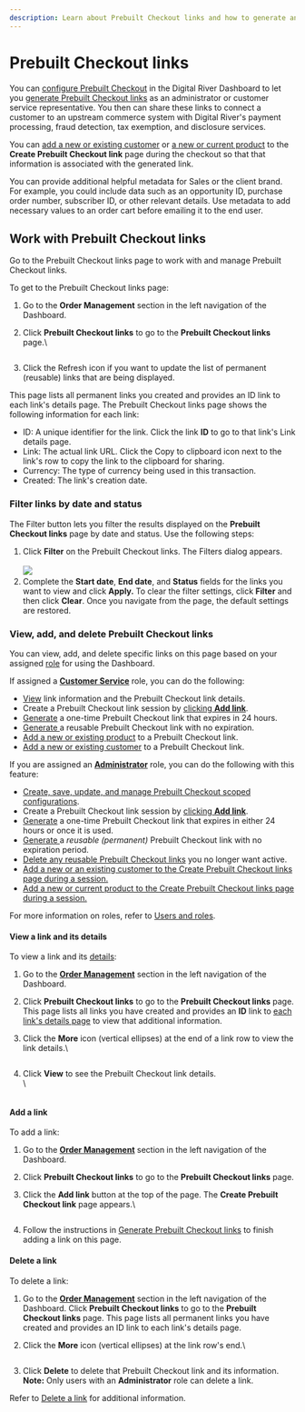 ```yaml
---
description: Learn about Prebuilt Checkout links and how to generate and manage them.
---
```


# Prebuilt Checkout links

You can [configure Prebuilt Checkout](../../settings/prebuilt-checkout.md) in the Digital River Dashboard to let you [generate Prebuilt Checkout links](generate-prebuilt-checkout-links.md) as an administrator or customer service representative. You then can share these links to connect a customer to an upstream commerce system with Digital River's payment processing, fraud detection, tax exemption, and disclosure services.&#x20;

You can [add a new or existing customer](add-a-customer-during-prebuilt-checkout.md) or [a new or current product](add-a-product-during-prebuilt-checkout.md) to the **Create Prebuilt Checkout link** page during the checkout so that that information is associated with the generated link.

You can provide additional helpful metadata for Sales or the client brand. For example, you could include data such as an opportunity ID, purchase order number, subscriber ID, or other relevant details. Use metadata to add necessary values to an order cart before emailing it to the end user.

## Work with Prebuilt Checkout links

Go to the Prebuilt Checkout links page to work with and manage Prebuilt Checkout links.&#x20;

To get to the Prebuilt Checkout links page:

1. &#x20;Go to the **Order Management** section in the left navigation of the Dashboard. &#x20;
2.  Click **Prebuilt Checkout links** to go to the **Prebuilt Checkout links** page.\


    <div align="left">

    <figure><img src="../../../../.gitbook/assets/1 pbco links list.png" alt=""><figcaption></figcaption></figure>

    </div>
3. Click the Refresh icon if you want to update the list of permanent (reusable) links that are being displayed.

This page lists all permanent links you created and provides an ID link to each link's details page. The Prebuilt Checkout links page shows the following information for each link:

* ID: A unique identifier for the link. Click the link **ID** to go to that link's Link details page.
* Link: The actual link URL. Click the Copy to clipboard icon next to the link's row to copy the link to the clipboard for sharing.
* Currency: The type of currency being used in this transaction.
* Created: The link's creation date.&#x20;

### Filter links by date and status

The Filter button lets you filter the results displayed on the **Prebuilt Checkout links** page by date and status. Use the following steps:

1. Click **Filter** on the Prebuilt Checkout links. The Filters dialog appears.\
   \
   ![](<../../../../.gitbook/assets/image (12).png>)
2. Complete the **Start date**, **End date**, and **Status** fields for the links you want to view and click **Apply.** To clear the filter settings, click **Filter** and then click **Clear**. Once you navigate from the page, the default settings are restored.

### View, add, and delete Prebuilt Checkout links&#x20;

You can view, add, and delete specific links on this page based on your assigned [role](../../settings/users-and-roles/) for using the Dashboard.

If assigned a [**Customer Service**](../../settings/users-and-roles/) role, you can do the following:

* [View](./#work-with-prebuilt-checkout-links) link information and the Prebuilt Checkout link details.
* Create a Prebuilt Checkout link session by [clicking **Add link**](./#add-a-link).
* [Generate](generate-prebuilt-checkout-links.md) a one-time Prebuilt Checkout link that expires in 24 hours.&#x20;
* [Generate ](generate-prebuilt-checkout-links.md)a reusable Prebuilt Checkout link with no expiration.
* [Add a new or existing product](add-a-product-during-prebuilt-checkout.md) to a Prebuilt Checkout link.
* [Add a new or existing customer](add-a-customer-during-prebuilt-checkout.md) to a Prebuilt Checkout link.

If you are assigned an [**Administrator**](../../settings/users-and-roles/) role, you can do the following with this feature:

* [Create, save, update, and manage Prebuilt Checkout scoped configurations](../../settings/prebuilt-checkout.md).
* Create a Prebuilt Checkout link session by [clicking **Add link**](./#add-a-link).
* [Generate](generate-prebuilt-checkout-links.md) a one-time Prebuilt Checkout link that expires in either 24 hours or once it is used.
* [Generate ](generate-prebuilt-checkout-links.md)a _reusable (permanent)_ Prebuilt Checkout link with no expiration period.
* [Delete any reusable Prebuilt Checkout links](./#delete-a-link) you no longer want active.
* [Add a new or an existing customer to the Create Prebuilt Checkout links page during a session.](add-a-customer-during-prebuilt-checkout.md)
* [Add a new or current product to the Create Prebuilt Checkout links page during a session.](add-a-product-during-prebuilt-checkout.md)

For more information on roles, refer to [Users and roles](../../settings/users-and-roles/).

#### View a link and its details

To view a link and its [details](./#work-with-prebuilt-checkout-links):

1. Go to the [**Order Management**](../) section in the left navigation of the Dashboard.
2. Click **Prebuilt Checkout links** to go to the **Prebuilt Checkout links** page. This page lists all links you have created and provides an **ID** link to [each link's details page](view-and-work-with-prebuilt-checkout-link-details.md) to view that additional information.
3.  Click the **More** icon (vertical ellipses) at the end of a link row to view the link details.\


    <figure><img src="../../../../.gitbook/assets/3 pbco links view list.png" alt=""><figcaption></figcaption></figure>
4.  Click **View** to see the Prebuilt Checkout link details.\
    \


    <figure><img src="../../../../.gitbook/assets/1 PBCO links details.png" alt=""><figcaption></figcaption></figure>

#### Add a link

To add a link:

1. Go to the [**Order Management**](../) section in the left navigation of the Dashboard.
2. Click **Prebuilt Checkout links** to go to the **Prebuilt Checkout links** page.
3.  Click the **Add link** button at the top of the page. The **Create Prebuilt Checkout link** page appears.\


    <figure><img src="../../../../.gitbook/assets/1 pbco links list.png" alt=""><figcaption></figcaption></figure>
4. &#x20;Follow the instructions in [Generate Prebuilt Checkout links](generate-prebuilt-checkout-links.md) to finish adding a link on this page.

#### Delete a link

To delete a link:

1. Go to the [**Order Management**](../) section in the left navigation of the Dashboard. Click **Prebuilt Checkout links** to go to the **Prebuilt Checkout links** page. This page lists all permanent links you have created and provides an ID link to each link's details page.&#x20;
2.  &#x20;Click the **More** icon (vertical ellipses) at the link row's end.\


    <figure><img src="../../../../.gitbook/assets/4 pbco links delete list.png" alt=""><figcaption></figcaption></figure>
3. Click **Delete** to delete that Prebuilt Checkout link and its information.\
   **Note:** Only users with an **Administrator** role can delete a link.

Refer to [Delete a link](./#delete-a-link) for additional information.
